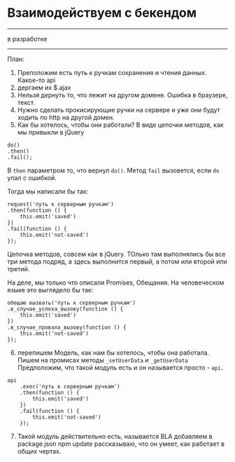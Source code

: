 # Взаимодействуем с бекендом


----

в разработке

----

План:
1. Преположим есть путь к ручкам сохранения и чтения данных. Какое-то api
2. дергаем их $.ajax
3. Нельзя дернуть то, что лежит на другом домене. Ошибка в браузере, текст.
4. Нужно сделать прокисирующие ручки на сервере и уже они будут ходить по http на другой домен.
5. Как бы хотелось, чтобы они работали? В виде цепочки методов, как мы привыкли в jQuery
```
do()
.then()
.fail();
```

В `then` параметром то, что вернул `do()`. Метод `fail` вызовется, если `do` упал с ошибкой.

Тогда мы написали бы так:
```
request('путь к серверным ручкам')
.then(function () {
    this.emit('saved')
})
.fail(function () {
    this.emit('not-saved')
});
```

Цепочка методов, совсем как в jQuery. ТОлько там выполнялись бы все три метода подряд, а здесь выполнится первый, а 
потом или второй или третий.

На деле, мы только что описали Promises, Обещания. На человеческом языке это выглядело бы так:
```
обещаю вызвать('путь к серверным ручкам')
.в_случае_успеха_вызову(function () {
    this.emit('saved')
})
.в_случае_провала_вызову(function () {
    this.emit('not-saved')
});
```

6. перепишем Модель, как нам бы хотелось, чтобы она работала. Пишем на промисах методы `_setUserData` и `_getUserData`
Предположим, что такой модуль есть и он называется просто - `api`.
```
api
    .exec('путь к серверным ручкам')
    .then(function () {
        this.emit('saved')
    })
    .fail(function () {
        this.emit('not-saved')
    });
```
 
7. Такой модуль действительно есть, называется BLA
добавляем в package.json
npm update
рассказываю, что он умеет, как работает в общих чертах.

